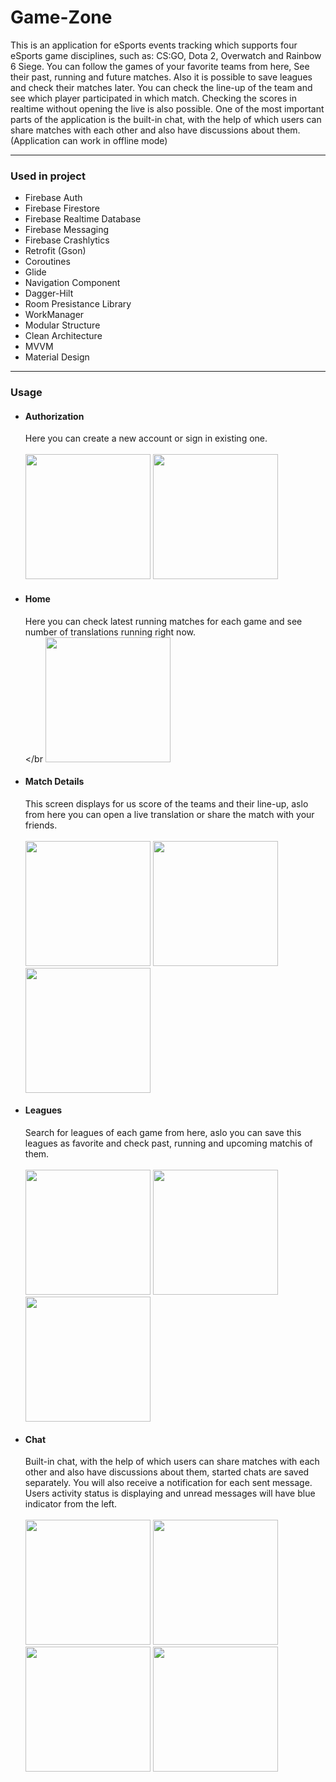 # Game-Zone


This is an application for eSports events tracking which supports four eSports game disciplines, such as: CS:GO, Dota 2, Overwatch and Rainbow 6 Siege. You can follow
the games of your favorite teams from here, See their past, running and future matches. Also it is possible to save leagues and check their matches later. You can check
the line-up of the team and see which player participated in which match. Checking the scores in realtime without opening the live is also possible. One of the most
important parts of the application is the built-in chat, with the help of which users can share matches with each other and also have discussions about them.
(Application can work in offline mode)

<hr>

### Used in project
- Firebase Auth
- Firebase Firestore
- Firebase Realtime Database
- Firebase Messaging
- Firebase Crashlytics
- Retrofit (Gson)
- Coroutines
- Glide
- Navigation Component
- Dagger-Hilt
- Room Presistance Library
- WorkManager
- Modular Structure
- Clean Architecture
- MVVM
- Material Design
<hr>

### Usage
- #### Authorization
    Here you can create a new account or sign in existing one.</br></br>
    <img src="https://user-images.githubusercontent.com/107555010/200191541-c55540d0-191c-4d0e-a4ef-c7e8f2780ef1.jpg" width="200">
    <img src="https://user-images.githubusercontent.com/107555010/200191544-62923425-d6a0-4c8d-8d82-f6d63675e5c1.jpg" width="200">
    

    
- #### Home
    Here you can check latest running matches for each game and see number of translations running right now.</br></br
    <img src="https://user-images.githubusercontent.com/107555010/200192432-113df023-18d5-4e15-908f-371af5d1e1ed.jpg" width="200">

- #### Match Details
    This screen displays for us score of the teams and their line-up, aslo from here you can open a live translation or share the match with your friends.</br></br>
    <img src="https://user-images.githubusercontent.com/107555010/200192911-ef984d81-dd6d-441e-862e-c9be02c4fa8d.jpg" width="200">
    <img src="https://user-images.githubusercontent.com/107555010/200192912-96792260-01d1-4bb4-a228-a3bb5a90b5d1.jpg" width="200">
    <img src="https://user-images.githubusercontent.com/107555010/200192913-8fef0623-d670-49d9-b330-534e51c3e09b.jpg" width="200">

- #### Leagues
    Search for leagues of each game from here, aslo you can save this leagues as favorite and check past, running and upcoming matchis of them.</br></br>
    <img src="https://user-images.githubusercontent.com/107555010/200193393-9e89cc6a-0072-42f9-8d98-8a85ffe280ea.jpg" width="200">
    <img src="https://user-images.githubusercontent.com/107555010/200193391-4f63b345-204d-4706-a37c-f2a3983ba287.jpg" width="200">
    <img src="https://user-images.githubusercontent.com/107555010/200193388-7d8a6d72-f0cc-4b3e-a3b6-da89206be42e.jpg" width="200">

- #### Chat
    Built-in chat, with the help of which users can share matches with each other and also have discussions about them, started chats are saved separately.
    You will also receive a notification for each sent message. Users activity status is displaying and unread messages will have blue indicator from the left.
    </br></br>
    <img src="https://user-images.githubusercontent.com/107555010/200193852-9dba9b33-68fa-439f-8114-a879eb2953c9.jpg" width="200">
    <img src="https://user-images.githubusercontent.com/107555010/200193854-b3944c79-dd19-4a5c-a9bd-346311247918.jpg" width="200">
    <img src="https://user-images.githubusercontent.com/107555010/200193850-82fbddc6-1069-4f76-b66f-7179aa52fe5b.jpg" width="200">
    <img src="https://user-images.githubusercontent.com/107555010/200193853-e2d063d1-89d9-4d14-9d77-091314b823f3.jpg" width="200">
